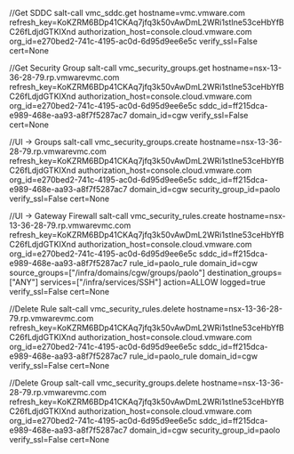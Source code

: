 //Get SDDC
salt-call vmc_sddc.get hostname=vmc.vmware.com refresh_key=KoKZRM6BDp41CKAq7jfq3k50vAwDmL2WRi1stIne53ceHbYfBC26fLdjdGTKIXnd authorization_host=console.cloud.vmware.com org_id=e270bed2-741c-4195-ac0d-6d95d9ee6e5c verify_ssl=False cert=None

//Get Security Group
salt-call vmc_security_groups.get hostname=nsx-13-36-28-79.rp.vmwarevmc.com refresh_key=KoKZRM6BDp41CKAq7jfq3k50vAwDmL2WRi1stIne53ceHbYfBC26fLdjdGTKIXnd authorization_host=console.cloud.vmware.com org_id=e270bed2-741c-4195-ac0d-6d95d9ee6e5c sddc_id=ff215dca-e989-468e-aa93-a8f7f5287ac7 domain_id=cgw verify_ssl=False cert=None 

//UI -> Groups
salt-call vmc_security_groups.create hostname=nsx-13-36-28-79.rp.vmwarevmc.com refresh_key=KoKZRM6BDp41CKAq7jfq3k50vAwDmL2WRi1stIne53ceHbYfBC26fLdjdGTKIXnd authorization_host=console.cloud.vmware.com org_id=e270bed2-741c-4195-ac0d-6d95d9ee6e5c sddc_id=ff215dca-e989-468e-aa93-a8f7f5287ac7 domain_id=cgw security_group_id=paolo verify_ssl=False cert=None 

//UI ->  Gateway Firewall
salt-call vmc_security_rules.create hostname=nsx-13-36-28-79.rp.vmwarevmc.com refresh_key=KoKZRM6BDp41CKAq7jfq3k50vAwDmL2WRi1stIne53ceHbYfBC26fLdjdGTKIXnd authorization_host=console.cloud.vmware.com org_id=e270bed2-741c-4195-ac0d-6d95d9ee6e5c sddc_id=ff215dca-e989-468e-aa93-a8f7f5287ac7 rule_id=paolo_rule domain_id=cgw source_groups=["/infra/domains/cgw/groups/paolo"] destination_groups=["ANY"] services=["/infra/services/SSH"] action=ALLOW logged=true verify_ssl=False cert=None 


//Delete Rule
salt-call vmc_security_rules.delete hostname=nsx-13-36-28-79.rp.vmwarevmc.com refresh_key=KoKZRM6BDp41CKAq7jfq3k50vAwDmL2WRi1stIne53ceHbYfBC26fLdjdGTKIXnd authorization_host=console.cloud.vmware.com org_id=e270bed2-741c-4195-ac0d-6d95d9ee6e5c sddc_id=ff215dca-e989-468e-aa93-a8f7f5287ac7 rule_id=paolo_rule domain_id=cgw verify_ssl=False cert=None 

//Delete Group
salt-call vmc_security_groups.delete hostname=nsx-13-36-28-79.rp.vmwarevmc.com refresh_key=KoKZRM6BDp41CKAq7jfq3k50vAwDmL2WRi1stIne53ceHbYfBC26fLdjdGTKIXnd authorization_host=console.cloud.vmware.com org_id=e270bed2-741c-4195-ac0d-6d95d9ee6e5c sddc_id=ff215dca-e989-468e-aa93-a8f7f5287ac7 domain_id=cgw security_group_id=paolo verify_ssl=False cert=None 